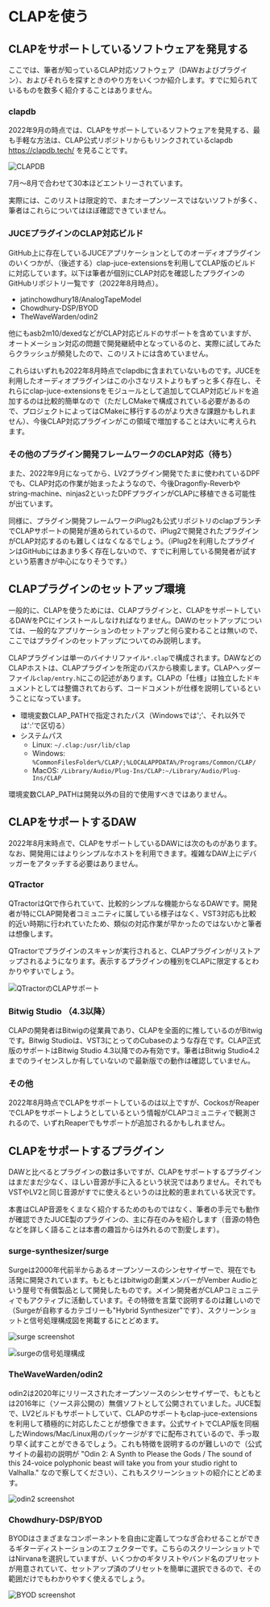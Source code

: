 
# CLAPを使う

## CLAPをサポートしているソフトウェアを発見する

ここでは、筆者が知っているCLAP対応ソフトウェア（DAWおよびプラグイン）、およびそれらを探すときのやり方をいくつか紹介します。すでに知られているものを数多く紹介することはありません。

### clapdb

2022年9月の時点では、CLAPをサポートしているソフトウェアを発見する、最も手軽な方法は、CLAP公式リポジトリからもリンクされているclapdb https://clapdb.tech/ を見ることです。

![CLAPDB](./images/clapdb.png)

7月〜8月で合わせて30本ほどエントリーされています。

実際には、このリストは限定的で、またオープンソースではないソフトが多く、筆者はこれらについてはほぼ確認できていません。

### JUCEプラグインのCLAP対応ビルド

GitHub上に存在しているJUCEアプリケーションとしてのオーディオプラグインのいくつかが、（後述する）clap-juce-extensionsを利用してCLAP版のビルドに対応しています。以下は筆者が個別にCLAP対応を確認したプラグインのGitHubリポジトリ一覧です（2022年8月時点）。

- jatinchowdhury18/AnalogTapeModel
- Chowdhury-DSP/BYOD
-  TheWaveWarden/odin2

他にもasb2m10/dexedなどがCLAP対応ビルドのサポートを含めていますが、オートメーション対応の問題で開発継続中となっているのと、実際に試してみたらクラッシュが頻発したので、このリストには含めていません。

これらはいずれも2022年8月時点でclapdbに含まれていないものです。JUCEを利用したオーディオプラグインはこの小さなリストよりもずっと多く存在し、それらにclap-juce-extensionsをモジュールとして追加してCLAP対応ビルドを追加するのは比較的簡単なので（ただしCMakeで構成されている必要があるので、プロジェクトによってはCMakeに移行するのがより大きな課題かもしれません）、今後CLAP対応プラグインがこの領域で増加することは大いに考えられます。

### その他のプラグイン開発フレームワークのCLAP対応（待ち）

また、2022年9月になってから、LV2プラグイン開発でたまに使われているDPFでも、CLAP対応の作業が始まったようなので、今後Dragonfly-Reverbやstring-machine、ninjas2といったDPFプラグインがCLAPに移植できる可能性が出ています。

同様に、プラグイン開発フレームワークiPlug2も公式リポジトリのclapブランチでCLAPサポートの開発が進められているので、iPlug2で開発されたプラグインがCLAP対応するのも難しくはなくなるでしょう。（iPlug2を利用したプラグインはGitHubにはあまり多く存在しないので、すでに利用している開発者が試すという筋書きが中心になりそうです。）

## CLAPプラグインのセットアップ環境

一般的に、CLAPを使うためには、CLAPプラグインと、CLAPをサポートしているDAWをPCにインストールしなければなりません。DAWのセットアップについては、一般的なアプリケーションのセットアップと何ら変わることは無いので、ここではプラグインのセットアップについてのみ説明します。

CLAPプラグインは単一のバイナリファイル`*.clap`で構成されます。DAWなどのCLAPホストは、CLAPプラグインを所定のパスから検索します。CLAPヘッダーファイル`clap/entry.h`にこの記述があります。CLAPの「仕様」は独立したドキュメントとしては整備されておらず、コードコメントが仕様を説明しているということになっています。

- 環境変数CLAP_PATHで指定されたパス（Windowsでは';'、それ以外では':'で区切る）
- システムパス
  - Linux: `~/.clap:/usr/lib/clap`
  - Windows: `%CommonFilesFolder%/CLAP/;%LOCALAPPDATA%/Programs/Common/CLAP/`
  - MacOS: `/Library/Audio/Plug-Ins/CLAP:~/Library/Audio/Plug-Ins/CLAP`

環境変数CLAP_PATHは開発以外の目的で使用すべきではありません。

## CLAPをサポートするDAW

2022年8月末時点で、CLAPをサポートしているDAWには次のものがあります。なお、開発用にはよりシンプルなホストを利用できます。複雑なDAW上にデバッガーをアタッチする必要はありません。

### QTractor

QTractorはQtで作られていて、比較的シンプルな機能からなるDAWです。開発者が特にCLAP開発者コミュニティに属している様子はなく、VST3対応も比較的近い時期に行われていたため、類似の対応作業が早かったのではないかと筆者は想像します。

QTractorでプラグインのスキャンが実行されると、CLAPプラグインがリストアップされるようになります。表示するプラグインの種別をCLAPに限定するとわかりやすいでしょう。

![QTractorのCLAPサポート](./images/qtractor.png)

### Bitwig Studio （4.3以降）

CLAPの開発者はBitwigの従業員であり、CLAPを全面的に推しているのがBitwigです。Bitwig Studioは、VST3にとってのCubaseのような存在です。CLAP正式版のサポートはBitwig Studio 4.3以降でのみ有効です。筆者はBitwig Studio4.2までのライセンスしか有していないので最新版での動作は確認していません。

### その他

2022年8月時点でCLAPをサポートしているのは以上ですが、CockosがReaperでCLAPをサポートしようとしているという情報がCLAPコミュニティで観測されるので、いずれReaperでもサポートが追加されるかもしれません。

## CLAPをサポートするプラグイン

DAWと比べるとプラグインの数は多いですが、CLAPをサポートするプラグインはまだまだ少なく、ほしい音源が手に入るという状況ではありません。それでもVSTやLV2と同じ音源がすでに使えるというのは比較的恵まれている状況です。

本書はCLAP音源をくまなく紹介するためのものではなく、筆者の手元でも動作が確認できたJUCE製のプラグインの、主に存在のみを紹介します（音源の特色などを詳しく語ることは本書の趣旨からは外れるので割愛します）。

### surge-synthesizer/surge

Surgeは2000年代前半からあるオープンソースのシンセサイザーで、現在でも活発に開発されています。もともとはbitwigの創業メンバーがVember Audioという屋号で有償製品として開発したものです。メイン開発者がCLAPコミュニティでもアクティブに活動しています。その特徴を言葉で説明するのは難しいので（Surgeが自称するカテゴリーも"Hybrid Synthesizer"です）、スクリーンショットと信号処理構成図を掲載するにとどめます。

![surge screenshot](./images/surge.png)

![surgeの信号処理構成](./images/surge_signal_flow.png)

### TheWaveWarden/odin2

odin2は2020年にリリースされたオープンソースのシンセサイザーで、もともとは2016年に（ソース非公開の）無償ソフトとして公開されていました。JUCE製で、LV2ビルドもサポートしていて、CLAPのサポートもclap-juce-extensionsを利用して積極的に対応したことが想像できます。公式サイトでCLAP版を同梱したWindows/Mac/Linux用のパッケージがすでに配布されているので、手っ取り早く試すことができるでしょう。これも特徴を説明するのが難しいので（公式サイトの最初の説明が "Odin 2: A Synth to Please the Gods / The sound of this 24-voice polyphonic beast will take you from your studio right to Valhalla." なので察してください）、これもスクリーンショットの紹介にとどめます。

![odin2 screenshot](./images/odin2.png)


### Chowdhury-DSP/BYOD

BYODはさまざまなコンポーネントを自由に定義してつなぎ合わせることができるギターディストーションのエフェクターです。こちらのスクリーンショットではNirvanaを選択していますが、いくつかのギタリストやバンド名のプリセットが用意されていて、セットアップ済のプリセットを簡単に選択できるので、その範囲だけでもわかりやすく使えるでしょう。

![BYOD screenshot](./images/byod.png)


